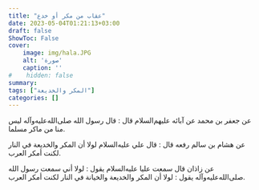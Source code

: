 ```yaml
---
title: "عقاب من مكر أو خدع"
date: 2023-05-04T01:21:13+03:00
draft: false
ShowToc: False
cover:
    image: img/hala.JPG
    alt: 'صورة'
    caption: ''
#    hidden: false
summary: 
tags: ["المكر والخديعة"]
categories: []
---
```

عن جعفر بن محمد عن آبائه عليهم‌السلام قال : قال رسول الله صلى‌الله‌عليه‌وآله
ليس منا من ماكر مسلما.

عن هشام بن سالم رفعه قال : قال علي عليه‌السلام
لولا أن المكر والخديعة في النار لكنت أمكر العرب.

عن زاذان قال
سمعت عليا عليه‌السلام يقول : لولا أني سمعت رسول الله صلى‌الله‌عليه‌وآله يقول : لولا 
أن المكر والخديعة والخيانة في النار لكنت أمكر العرب.


